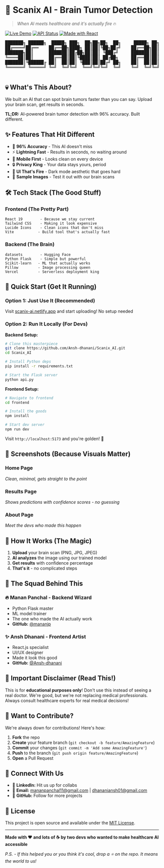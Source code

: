 # 🧠 Scanix AI - Brain Tumor Detection

> *When AI meets healthcare and it's actually fire* 🔥

[![Live Demo](https://img.shields.io/badge/🚀_Live_Demo-Netlify-00C7B7?style=for-the-badge)](https://scanix-ai.netlify.app)
[![API Status](https://img.shields.io/badge/🔥_API-Vercel-000000?style=for-the-badge)](https://scanix-ai.vercel.app/api/health)
[![Made with React](https://img.shields.io/badge/⚛️_Made_with-React_19-61DAFB?style=for-the-badge)](https://reactjs.org/)
<pre>
███████╗ ██████╗  █████╗ ███╗  ██╗██╗██╗  ██╗     █████╗ ██╗
██╔════╝██╔══    ██╔══██╗████╗ ██║██║╚██╗██╔╝    ██╔══██╗██║
███████╗██║      ███████║██╔██╗██║██║ ╚███╔╝     ███████║██║
╚════██║██║      ██╔══██║██║╚████║██║ ██╔██╗     ██╔══██║██║
███████║╚██████╔ ██║  ██║██║ ╚███║██║██╔╝ ██╗    ██║  ██║██║
╚══════╝ ╚═════╝ ╚═╝  ╚═╝╚═╝  ╚══╝╚═╝╚═╝  ╚═╝    ╚═╝  ╚═╝╚═╝

</pre>
## 💀 What's This About?

We built an AI that can spot brain tumors faster than you can say. Upload your brain scan, get results in seconds.

**TL;DR:** AI-powered brain tumor detection with 96% accuracy. Built different. 

## ✨ Features That Hit Different

- 🎯 **96% Accuracy** - This AI doesn't miss
- ⚡ **Lightning Fast** - Results in seconds, no waiting around
- 📱 **Mobile First** - Looks clean on every device
- 🔒 **Privacy King** - Your data stays yours, period
- 🎨 **UI That's Fire** - Dark mode aesthetic that goes hard
- 🧪 **Sample Images** - Test it out with our brain scans

## 🛠️ Tech Stack (The Good Stuff)

### Frontend (The Pretty Part)
```
React 19        - Because we stay current 
Tailwind CSS    - Making it look expensive 
Lucide Icons    - Clean icons that don't miss 
Vite           - Build tool that's actually fast 
```

### Backend (The Brain)
```
datasets        - Hugging Face
Python Flask    - Simple but powerful 
Scikit-learn   - ML that actually works 
Pillow         - Image processing queen
Vercel         - Serverless deployment king 
```

## 🚀 Quick Start (Get It Running)

### Option 1: Just Use It (Recommended)
Visit [scanix-ai.netlify.app](https://scanixai.netlify.app/) and start uploading! No setup needed 

### Option 2: Run It Locally (For Devs)

**Backend Setup:**
```bash
# Clone this masterpiece
git clone https://github.com/Ansh-dhanani/Scanix_AI.git
cd Scanix_AI

# Install Python deps
pip install -r requirements.txt

# Start the Flask server
python api.py
```

**Frontend Setup:**
```bash
# Navigate to frontend
cd frontend

# Install the goods
npm install

# Start dev server
npm run dev
```

Visit `http://localhost:5173` and you're golden! 🌟

## 📸 Screenshots (Because Visuals Matter)

### Home Page
*Clean, minimal, gets straight to the point*

### Results Page  
*Shows predictions with confidence scores - no guessing*

### About Page
*Meet the devs who made this happen*

## 🎯 How It Works (The Magic)

1. **Upload** your brain scan (PNG, JPG, JPEG)
2. **AI analyzes** the image using our trained model
3. **Get results** with confidence percentage
4. **That's it** - no complicated steps

## 👥 The Squad Behind This

### 🔥 Manan Panchal - Backend Wizard
- Python Flask master
- ML model trainer
- The one who made the AI actually work
- **GitHub:** [@mananjp](https://github.com/mananjp)

### ✨ Ansh Dhanani - Frontend Artist  
- React.js specialist
- UI/UX designer
- Made it look this good
- **GitHub:** [@Ansh-dhanani](https://github.com/Ansh-dhanani)

## 🚨 Important Disclaimer (Read This!)

This is for **educational purposes only**! Don't use this instead of seeing a real doctor. We're good, but we're not replacing medical professionals. Always consult healthcare experts for real medical decisions! 

## 🤝 Want to Contribute?

We're always down for contributions! Here's how:

1. **Fork** the repo
2. **Create** your feature branch (`git checkout -b feature/AmazingFeature`)
3. **Commit** your changes (`git commit -m 'Add some AmazingFeature'`)
4. **Push** to the branch (`git push origin feature/AmazingFeature`)
5. **Open** a Pull Request

## 📱 Connect With Us

- 💼 **LinkedIn:** Hit us up for collabs
- 📧 **Email:** mananpanchal11@gmail.com | dhananiansh01@gmail.com
- 🐙 **GitHub:** Follow for more projects

## 📄 License

This project is open source and available under the [MIT License](LICENSE).

---

**Made with ❤️ and lots of ☕ by two devs who wanted to make healthcare AI accessible**

*P.S. - If this helped you or you think it's cool, drop a ⭐ on the repo. It means the world to us!*
